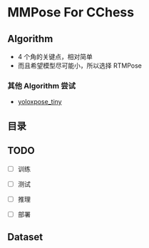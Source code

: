 # MMPose For CChess


## Algorithm

- 4 个角的关键点，相对简单
- 而且希望模型尽可能小，所以选择 RTMPose

### 其他 Algorithm 尝试

- [yoloxpose_tiny](https://mmpose.readthedocs.io/en/latest/model_zoo_papers/algorithms.html#yolo-pose-cvprw-2022)



## 目录



## TODO

- [ ] 训练
- [ ] 测试
- [ ] 推理
- [ ] 部署


## Dataset

